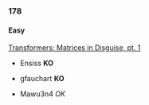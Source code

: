 ### 178

#### Easy

[Transformers: Matrices in Disguise, pt. 1](http://www.reddit.com/r/dailyprogrammer/comments/2f6a7b/9012014_challenge_178_easy_transformers_matrices/)

* Ensiss **KO**

* gfauchart **KO**

* Mawu3n4 _OK_
